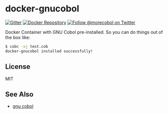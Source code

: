 # docker-gnucobol

[![Gitter][gitter-image]][gitter-url]
[![Docker Repository][docker-image]][docker-url]
[![Follow @morecobol on Twitter][twitter-image]][twitter-url]

Docker Container with GNU Cobol pre-installed. So you can do things out of the box like:

```sh
$ cobc -xj test.cob
docker-gnucobol installed successfully!
```

## License

MIT

## See Also

- [gnu cobol](https://sourceforge.net/projects/open-cobol/)

[docker-image]: https://img.shields.io/badge/Docker-gnucobol-1aaaf8.svg?style=flat-square
[docker-url]: https://hub.docker.com/r/morecobol/gnucobol/
[twitter-image]: https://img.shields.io/twitter/follow/morecobol.svg?style=social
[twitter-url]: https://twitter.com/morecobol
[gitter-image]: http://img.shields.io/badge/+%20GITTER-JOIN%20CHAT%20%E2%86%92-1DCE73.svg?style=flat-square
[gitter-url]: https://gitter.im/morecobol
